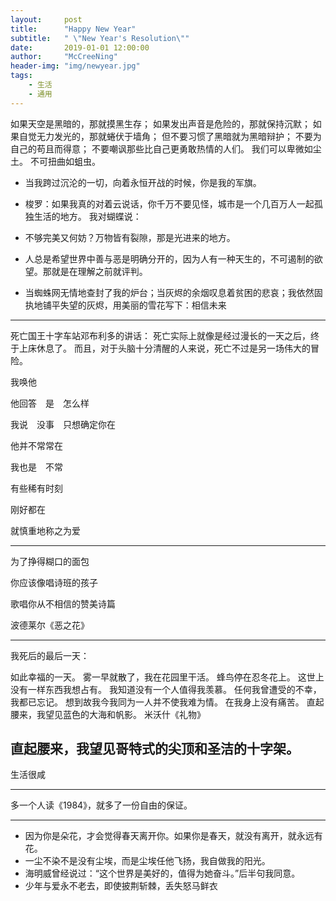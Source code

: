 ```yaml
---
layout:     post
title:      "Happy New Year"
subtitle:   " \"New Year's Resolution\""
date:       2019-01-01 12:00:00
author:     "McCreeNing"
header-img: "img/newyear.jpg"
tags:
    - 生活
    - 通用
---
```


如果天空是黑暗的，那就摸黑生存；
如果发出声音是危险的，那就保持沉默；
如果自觉无力发光的，那就蜷伏于墙角；
但不要习惯了黑暗就为黑暗辩护；
不要为自己的苟且而得意；
不要嘲讽那些比自己更勇敢热情的人们。
我们可以卑微如尘土。
不可扭曲如蛆虫。

- 当我跨过沉沦的一切，向着永恒开战的时候，你是我的军旗。

- 梭罗：如果我真的对着云说话，你千万不要见怪，城市是一个几百万人一起孤独生活的地方。
我对蝴蝶说：
- 不够完美又何妨？万物皆有裂隙，那是光进来的地方。

- 人总是希望世界中善与恶是明确分开的，因为人有一种天生的，不可遏制的欲望。那就是在理解之前就评判。

- 当蜘蛛网无情地查封了我的炉台；当灰烬的余烟叹息着贫困的悲哀；我依然固执地铺平失望的灰烬，用美丽的雪花写下：相信未来
---
死亡国王十字车站邓布利多的讲话：
死亡实际上就像是经过漫长的一天之后，终于上床休息了。
而且，对于头脑十分清醒的人来说，死亡不过是另一场伟大的冒险。

我唤他

他回答　是　怎么样

我说　没事　只想确定你在

他并不常常在

我也是　不常

有些稀有时刻

刚好都在

就慎重地称之为爱

---

为了挣得糊口的面包

你应该像唱诗班的孩子

歌唱你从不相信的赞美诗篇

波德莱尔《恶之花》

---
 我死后的最后一天：

如此幸福的一天。 雾一早就散了，我在花园里干活。 蜂鸟停在忍冬花上。 这世上没有一样东西我想占有。 我知道没有一个人值得我羡慕。 任何我曾遭受的不幸，我都已忘记。 想到故我今我同为一人并不使我难为情。 在我身上没有痛苦。 直起腰来，我望见蓝色的大海和帆影。 米沃什《礼物》

 直起腰来，我望见哥特式的尖顶和圣洁的十字架。
---

生活很咸

---

多一个人读《1984》，就多了一份自由的保证。

---

- 因为你是朵花，才会觉得春天离开你。如果你是春天，就没有离开，就永远有花。
- 一尘不染不是没有尘埃，而是尘埃任他飞扬，我自做我的阳光。
- 海明威曾经说过：“这个世界是美好的，值得为她奋斗。”后半句我同意。
- 少年与爱永不老去，即使披荆斩棘，丢失怒马鲜衣
